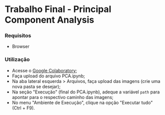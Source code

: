 # Trabalho Final - Principal Component Analysis

### Requisitos

- Browser

### Utilização

- Acesse o [Google Colaboratory](https://colab.research.google.com);
- Faça upload do arquivo PCA.ipynb;
- Na aba lateral esquerda > Arquivos, faça upload das imagens (crie uma nova pasta se desejar);
- Na seção "Execução" (final do PCA.ipynb), adeque a variável `path` para apontar para o respectivo caminho das imagens;
- No menu "Ambiente de Execução", clique na opção "Executar tudo" (Ctrl + F9).
